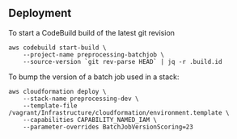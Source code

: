 ## Deployment

To start a CodeBuild build of the latest git revision

```shell
aws codebuild start-build \
	--project-name preprocessing-batchjob \
	--source-version `git rev-parse HEAD` | jq -r .build.id
```

To bump the version of a batch job used in a stack:
```shell
aws cloudformation deploy \
	--stack-name preprocessing-dev \
	--template-file /vagrant/Infrastructure/cloudformation/environment.template \
	--capabilities CAPABILITY_NAMED_IAM \
	--parameter-overrides BatchJobVersionScoring=23
```
